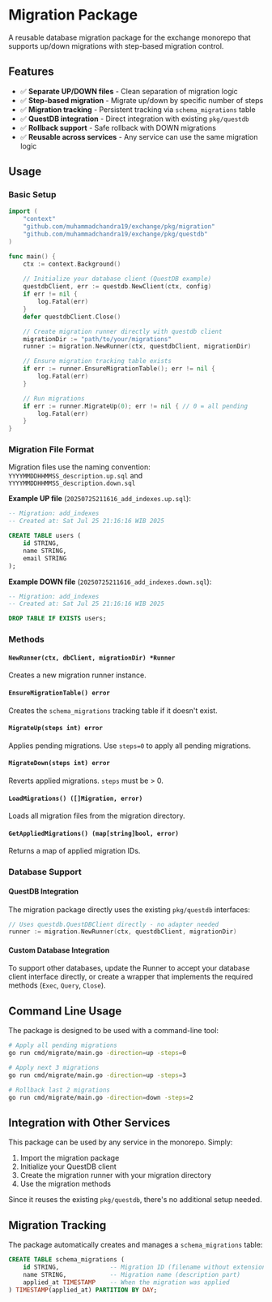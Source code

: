 # Migration Package

A reusable database migration package for the exchange monorepo that supports up/down migrations with step-based migration control.

## Features

- ✅ **Separate UP/DOWN files** - Clean separation of migration logic
- ✅ **Step-based migration** - Migrate up/down by specific number of steps  
- ✅ **Migration tracking** - Persistent tracking via `schema_migrations` table
- ✅ **QuestDB integration** - Direct integration with existing `pkg/questdb`
- ✅ **Rollback support** - Safe rollback with DOWN migrations
- ✅ **Reusable across services** - Any service can use the same migration logic

## Usage

### Basic Setup

```go
import (
    "context"
    "github.com/muhammadchandra19/exchange/pkg/migration"
    "github.com/muhammadchandra19/exchange/pkg/questdb"
)

func main() {
    ctx := context.Background()
    
    // Initialize your database client (QuestDB example)
    questdbClient, err := questdb.NewClient(ctx, config)
    if err != nil {
        log.Fatal(err)
    }
    defer questdbClient.Close()

    // Create migration runner directly with questdb client
    migrationDir := "path/to/your/migrations"
    runner := migration.NewRunner(ctx, questdbClient, migrationDir)

    // Ensure migration tracking table exists
    if err := runner.EnsureMigrationTable(); err != nil {
        log.Fatal(err)
    }

    // Run migrations
    if err := runner.MigrateUp(0); err != nil { // 0 = all pending
        log.Fatal(err)
    }
}
```

### Migration File Format

Migration files use the naming convention: `YYYYMMDDHHMMSS_description.up.sql` and `YYYYMMDDHHMMSS_description.down.sql`

**Example UP file** (`20250725211616_add_indexes.up.sql`):
```sql
-- Migration: add_indexes
-- Created at: Sat Jul 25 21:16:16 WIB 2025

CREATE TABLE users (
    id STRING,
    name STRING,
    email STRING
);
```

**Example DOWN file** (`20250725211616_add_indexes.down.sql`):
```sql
-- Migration: add_indexes
-- Created at: Sat Jul 25 21:16:16 WIB 2025

DROP TABLE IF EXISTS users;
```

### Methods

#### `NewRunner(ctx, dbClient, migrationDir) *Runner`
Creates a new migration runner instance.

#### `EnsureMigrationTable() error`
Creates the `schema_migrations` tracking table if it doesn't exist.

#### `MigrateUp(steps int) error`
Applies pending migrations. Use `steps=0` to apply all pending migrations.

#### `MigrateDown(steps int) error`
Reverts applied migrations. `steps` must be > 0.

#### `LoadMigrations() ([]Migration, error)`
Loads all migration files from the migration directory.

#### `GetAppliedMigrations() (map[string]bool, error)`
Returns a map of applied migration IDs.

### Database Support

#### QuestDB Integration
The migration package directly uses the existing `pkg/questdb` interfaces:
```go
// Uses questdb.QuestDBClient directly - no adapter needed
runner := migration.NewRunner(ctx, questdbClient, migrationDir)
```

#### Custom Database Integration
To support other databases, update the Runner to accept your database client interface directly, or create a wrapper that implements the required methods (`Exec`, `Query`, `Close`).

## Command Line Usage

The package is designed to be used with a command-line tool:

```bash
# Apply all pending migrations
go run cmd/migrate/main.go -direction=up -steps=0

# Apply next 3 migrations
go run cmd/migrate/main.go -direction=up -steps=3

# Rollback last 2 migrations  
go run cmd/migrate/main.go -direction=down -steps=2
```

## Integration with Other Services

This package can be used by any service in the monorepo. Simply:

1. Import the migration package
2. Initialize your QuestDB client  
3. Create the migration runner with your migration directory
4. Use the migration methods

Since it reuses the existing `pkg/questdb`, there's no additional setup needed.

## Migration Tracking

The package automatically creates and manages a `schema_migrations` table:

```sql
CREATE TABLE schema_migrations (
    id STRING,              -- Migration ID (filename without extension)
    name STRING,            -- Migration name (description part)
    applied_at TIMESTAMP    -- When the migration was applied
) TIMESTAMP(applied_at) PARTITION BY DAY;
``` 